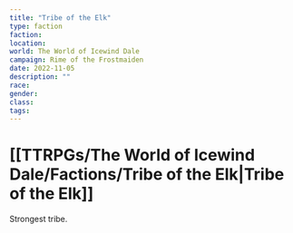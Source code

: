 ```yaml
---
title: "Tribe of the Elk"
type: faction
faction: 
location: 
world: The World of Icewind Dale
campaign: Rime of the Frostmaiden
date: 2022-11-05
description: ""
race: 
gender: 
class: 
tags: 
---
```

# [[TTRPGs/The World of Icewind Dale/Factions/Tribe of the Elk|Tribe of the Elk]]

Strongest tribe.